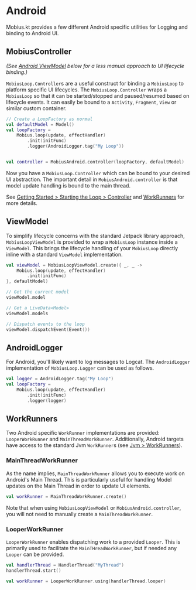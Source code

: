 # Android

Mobius.kt provides a few different Android specific utilities for Logging and binding to Android UI.

## MobiusController

_(See [Android ViewModel](#ViewModel) below for a less manual approach to UI lifecycle binding.)_

`MobiusLoop.Controller`s are a useful construct for binding a `MobiusLoop` to platform specific UI lifecycles.
The `MobiusLoop.Controller` wraps a `MobiusLoop` so that it can be started/stopped and paused/resumed based on lifecycle events.
It can easily be bound to a `Activity`, `Fragment`, `View` or similar custom container.

```kotlin
// Create a LoopFactory as normal
val defaultModel = Model()
val loopFactory =
    Mobius.loop(update, effectHandler)
        .init(initFunc)
        .logger(AndroidLogger.tag("My Loop"))


val controller = MobiusAndroid.controller(loopFactory, defaultModel)
```

Now you have a `MobiusLoop.Controller` which can be bound to your desired UI abstraction.
The important detail in `MobiusAndroid.controller` is that model update handling is bound to the main thread.

See [Getting Started > Starting the Loop > Controller](../getting-started.md#controller) and [WorkRunners](#WorkRunners) for more details.


## ViewModel

To simplify lifecycle concerns with the standard Jetpack library approach, `MobiusLoopViewModel` is provided to wrap
a `MobiusLoop` instance inside a `ViewModel`.
This brings the lifecycle handling of your `MobiusLoop` directly inline with a standard `ViewModel` implementation.

```kotlin
val viewModel = MobiusLoopViewModel.create({ _, _ ->
    Mobius.loop(update, effectHandler)
        .init(initFunc)
}, defaultModel)

// Get the current model
viewModel.model

// Get a LiveData<Model>
viewModel.models

// Dispatch events to the loop
viewModel.dispatchEvent(Event())
```

## AndroidLogger

For Android, you'll likely want to log messages to Logcat.
The `AndroidLogger` implementation of `MobiusLoop.Logger` can be used as follows.

```kotlin
val logger = AndroidLogger.tag("My Loop")
val loopFactory =
    Mobius.loop(update, effectHandler)
        .init(initFunc)
        .logger(logger)
```

## WorkRunners

Two Android specific `WorkRunner` implementations are provided: `LooperWorkRunner` and `MainThreadWorkRunner`.
Additionally, Android targets have access to the standard Jvm `WorkRunner`s (see [Jvm > WorkRunners](jvm.md#WorkRunners)).

### MainThreadWorkRunner

As the name implies, `MainThreadWorkRunner` allows you to execute work on Android's Main Thread.
This is particularly useful for handling Model updates on the Main Thread in order to update UI elements.

```kotlin
val workRunner = MainThreadWorkRunner.create()
```

Note that when using `MobiusLoopViewModel` or `MobiusAndroid.controller`, you will not need to manually create a
`MainThreadWorkRunner`.

### LooperWorkRunner

`LooperWorkRunner` enables dispatching work to a provided `Looper`.
This is primarily used to facilitate the `MainTHreadWorkRunner`, but if needed any `Looper` can be provided.

```kotlin
val handlerThread = HandlerThread("MyThread")
handlerThread.start()

val workRunner = LooperWorkRunner.using(handlerThread.looper)
```
